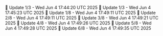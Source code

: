 📌 Update 1/3 - Wed Jun  4 17:44:20 UTC 2025
📌 Update 1/3 - Wed Jun  4 17:45:23 UTC 2025
📌 Update 1/8 - Wed Jun  4 17:49:11 UTC 2025
📌 Update 2/8 - Wed Jun  4 17:49:11 UTC 2025
📌 Update 3/8 - Wed Jun  4 17:49:21 UTC 2025
📌 Update 4/8 - Wed Jun  4 17:49:26 UTC 2025
📌 Update 5/8 - Wed Jun  4 17:49:28 UTC 2025
📌 Update 6/8 - Wed Jun  4 17:49:35 UTC 2025
